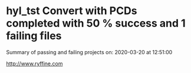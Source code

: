 # hyl_tst Convert with PCDs completed with 50 % success and 1 failing files

Summary of passing and failing projects on: 2020-03-20 at 12:51:00

http://www.ryffine.com
